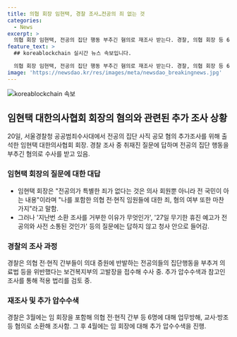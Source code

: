```yaml
---
title: 의협 회장 임현택, 경찰 조사…전공의 죄 없는 것
categories:
  - News
excerpt: >
  의협 회장 임현택, 전공의 집단 행동 부추긴 혐의로 재조사 받는다. 경찰, 의협 회장 등 6명 업무방해, 교사·방조 등 혐의로 소환 조사. 지난 4월 추가 압수수색으로 적용 법리를 검토 중. 임 회장, 전공의 특별한 죄 없다 주장. 의협 간부들의 전공의 집단행동 부추겨 의료법 위반 의혹.
feature_text: >
  ## koreablockchain 실시간 뉴스 속보입니다.

  의협 회장 임현택, 전공의 집단 행동 부추긴 혐의로 재조사 받는다. 경찰, 의협 회장 등 6명 업무방해, 교사·방조 등 혐의로 소환 조사. 지난 4월 추가 압수수색으로 적용 법리를 검토 중. 임 회장, 전공의 특별한 죄 없다 주장. 의협 간부들의 전공의 집단행동 부추겨 의료법 위반 의혹.
image: 'https://newsdao.kr/res/images/meta/newsdao_breakingnews.jpg'
---
```


<p><img src="https://newsdao.kr/res/images/meta/newsdao_breakingnews.jpg" alt="koreablockchain 속보" /></p>

<h2 data-ke-size="size26">임현택 대한의사협회 회장의 혐의와 관련된 추가 조사 상황</h2>

<p data-ke-size="size16">20일, 서울경찰청 공공범죄수사대에서 전공의 집단 사직 공모 혐의 추가조사를 위해 출석한 임현택 대한의사협회 회장. 경찰 조사 중 취재진 질문에 답하며 전공의 집단 행동을 부추긴 혐의로 수사를 받고 있음.</p>

<h3>임현택 회장의 질문에 대한 대답</h3>

<ul>
  <li>임현택 회장은 "전공의가 특별한 죄가 없다는 것은 의사 회원뿐 아니라 전 국민이 아는 내용"이라며 "나를 포함한 의협 전·현직 임원들에 대한 죄, 혐의 여부 또한 마찬가지"라고 말함.</li>
  <li>그러나 '지난번 소환 조사를 거부한 이유가 무엇인가', '27일 무기한 휴진 예고가 전공의와 사전 소통된 것인가' 등의 질문에는 답하지 않고 청사 안으로 들어감.</li>
</ul>

<h3>경찰의 조사 과정</h3>

<p data-ke-size="size16">경찰은 의협 전·현직 간부들이 의대 증원에 반발하는 전공의들의 집단행동을 부추겨 의료법 등을 위반했다는 보건복지부의 고발장을 접수해 수사 중. 추가 압수수색과 참고인 조사를 통해 적용 법리를 검토 중.</p>

<h3>재조사 및 추가 압수수색</h3>

<p data-ke-size="size16">경찰은 3월에는 임 회장을 포함해 의협 전·현직 간부 등 6명에 대해 업무방해, 교사·방조 등 혐의로 소환해 조사함. 그 후 4월에는 임 회장에 대해 추가 압수수색을 진행.</p>

